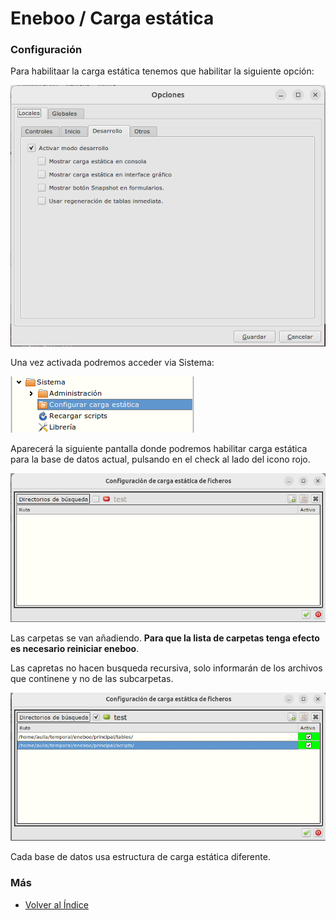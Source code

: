 # Eneboo / Carga estática
### Configuración
Para habilitaar la carga estática tenemos que habilitar la siguiente opción:

![Alt text](habilitar_modo_desarrollo.png)

Una vez activada podremos acceder via Sistema:

![Alt text](arbol_carga_estatica.png)

Aparecerá la siguiente pantalla donde podremos habilitar carga estática para la base de datos actual, pulsando en el check al lado del icono rojo.

![Alt text](carga_estatica_desactivada.png)

Las carpetas se van añadiendo. **Para que la lista de carpetas tenga efecto es necesario reiniciar eneboo**. 

Las capretas no hacen busqueda recursiva, solo informarán de los archivos que continene y no de las subcarpetas.

![Alt text](carga_estatica_carpetas.png)

Cada base de datos usa estructura de carga estática diferente.

### Más

- [Volver al Índice](./index.md)